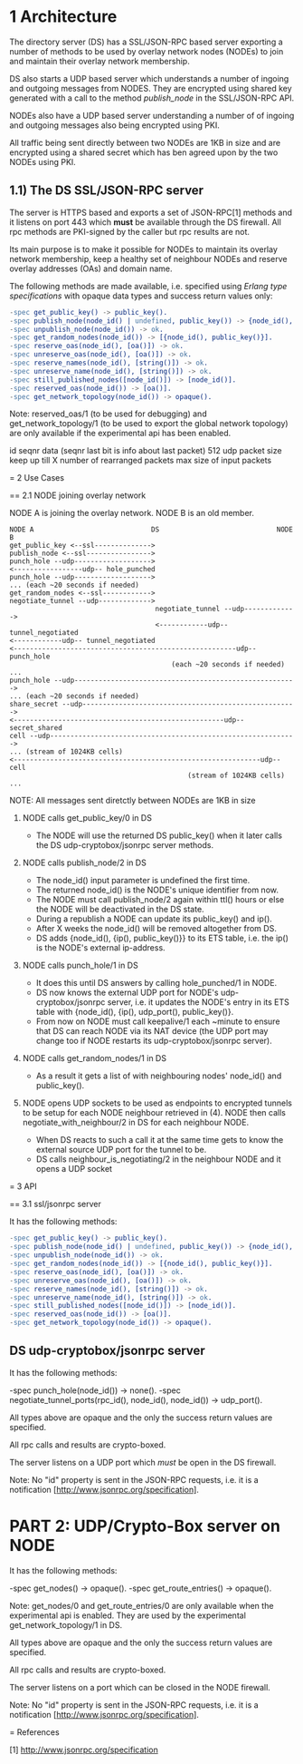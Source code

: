 # 1 Architecture

The directory server (DS) has a SSL/JSON-RPC based server exporting a
number of methods to be used by overlay network nodes (NODEs) to join
and maintain their overlay network membership.

DS also starts a UDP based server which understands a number of
ingoing and outgoing messages from NODES. They are encrypted using
shared key generated with a call to the method *publish_node* in the
SSL/JSON-RPC API.

NODEs also have a UDP based server understanding a number of of
ingoing and outgoing messages also being encrypted using PKI.

All traffic being sent directly between two NODEs are 1KB in size and
are encrypted using a shared secret which has ben agreed upon by the
two NODEs using PKI.

## 1.1) The DS SSL/JSON-RPC server

The server is HTTPS based and exports a set of JSON-RPC[1] methods and
it listens on port 443 which **must** be available through the DS
firewall. All rpc methods are PKI-signed by the caller but rpc results
are not.

Its main purpose is to make it possible for NODEs to maintain its
overlay network membership, keep a healthy set of neighbour NODEs and
reserve overlay addresses (OAs) and domain name.

The following methods are made available, i.e. specified using *Erlang
type specifications* with opaque data types and success return values
only:

```erlang
-spec get_public_key() -> public_key().
-spec publish_node(node_id() | undefined, public_key()) -> {node_id(), ttl()}
-spec unpublish_node(node_id()) -> ok.
-spec get_random_nodes(node_id()) -> [{node_id(), public_key()}].
-spec reserve_oas(node_id(), [oa()]) -> ok.
-spec unreserve_oas(node_id(), [oa()]) -> ok.
-spec reserve_names(node_id(), [string()]) -> ok.
-spec unreserve_name(node_id(), [string()]) -> ok.
-spec still_published_nodes([node_id()]) -> [node_id()].
-spec reserved_oas(node_id()) -> [oa()].
-spec get_network_topology(node_id()) -> opaque().
```

 Note: reserved_oas/1 (to be used for debugging) and
 get_network_topology/1 (to be used to export the global network
 topology) are only available if the experimental api has been
 enabled.


id seqnr data (seqnr last bit is info about last packet)
512 udp packet size
keep up till X number of rearranged packets
max size of input packets








= 2 Use Cases

== 2.1 NODE joining overlay network

NODE A is joining the overlay network. NODE B is an old member.

```
NODE A                             DS                             NODE B
get_public_key <--ssl-------------->
publish_node <--ssl---------------->
punch_hole --udp------------------->
<-----------------udp-- hole_punched
punch_hole --udp------------------->
... (each ~20 seconds if needed)
get_random_nodes <--ssl------------>
negotiate_tunnel --udp------------->
                                    negotiate_tunnel --udp------------->
                                    <------------udp-- tunnel_negotiated
<------------udp-- tunnel_negotiated
<-------------------------------------------------------udp-- punch_hole
                                        (each ~20 seconds if needed) ...
punch_hole --udp------------------------------------------------------->
... (each ~20 seconds if needed)
share_secret --udp----------------------------------------------------->
<----------------------------------------------------udp-- secret_shared
cell --udp------------------------------------------------------------->
... (stream of 1024KB cells)
<-------------------------------------------------------------udp-- cell
                                            (stream of 1024KB cells) ...
```

NOTE: All messages sent diretctly between NODEs are 1KB in size

1) NODE calls get_public_key/0 in DS
   * The NODE will use the returned DS public_key() when it later
     calls the DS udp-cryptobox/jsonrpc server methods.

2) NODE calls publish_node/2 in DS
   * The node_id() input parameter is undefined the first time.
   * The returned node_id() is the NODE's unique identifier from now.
   * The NODE must call publish_node/2 again within ttl() hours or
     else the NODE will be deactivated in the DS state.
   * During a republish a NODE can update its public_key() and ip().
   * After X weeks the node_id() will be removed altogether from DS.
   * DS adds {node_id(), {ip(), public_key()}} to its ETS table,
     i.e. the ip() is the NODE's external ip-address.

3) NODE calls punch_hole/1 in DS
   * It does this until DS answers by calling hole_punched/1 in NODE.
   * DS now knows the external UDP port for NODE's udp-cryptobox/jsonrpc
     server, i.e. it updates the NODE's entry in its ETS table with
     {node_id(), {ip(), udp_port(), public_key()}.
   * From now on NODE must call keepalive/1 each ~minute to ensure
     that DS can reach NODE via its NAT device (the UDP port may
     change too if NODE restarts its udp-cryptobox/jsonrpc server).

4) NODE calls get_random_nodes/1 in DS
   * As a result it gets a list of with neighbouring nodes' node_id()
     and public_key().

5) NODE opens UDP sockets to be used as endpoints to encrypted tunnels
   to be setup for each NODE neighbour retrieved in (4). NODE then
   calls negotiate_with_neighbour/2 in DS for each neighbour NODE.
   * When DS reacts to such a call it at the same time gets to know the
     external source UDP port for the tunnel to be.
   * DS calls neighbour_is_negotiating/2 in the neighbour NODE and it opens a UDP socket

= 3 API

== 3.1 ssl/jsonrpc server

It has the following methods:

```erlang
-spec get_public_key() -> public_key().
-spec publish_node(node_id() | undefined, public_key()) -> {node_id(), ttl()}
-spec unpublish_node(node_id()) -> ok.
-spec get_random_nodes(node_id()) -> [{node_id(), public_key()}].
-spec reserve_oas(node_id(), [oa()]) -> ok.
-spec unreserve_oas(node_id(), [oa()]) -> ok.
-spec reserve_names(node_id(), [string()]) -> ok.
-spec unreserve_name(node_id(), [string()]) -> ok.
-spec still_published_nodes([node_id()]) -> [node_id()].
-spec reserved_oas(node_id()) -> [oa()].
-spec get_network_topology(node_id()) -> opaque().
```


DS udp-cryptobox/jsonrpc server
-------------------------------
It has the following methods:

-spec punch_hole(node_id()) -> none().
-spec negotiate_tunnel_ports(rpc_id(), node_id(), node_id()) -> udp_port().

All types above are opaque and the only the success return values are
specified.

All rpc calls and results are crypto-boxed.

The server listens on a UDP port which *must* be open in the DS
firewall.

Note: No "id" property is sent in the JSON-RPC requests, i.e. it is a
notification [http://www.jsonrpc.org/specification].

PART 2: UDP/Crypto-Box server on NODE
=====================================

It has the following methods:

-spec get_nodes() -> opaque().
-spec get_route_entries() -> opaque().

Note: get_nodes/0 and get_route_entries/0 are only available when the
experimental api is enabled. They are used by the experimental
get_network_topology/1 in DS.

All types above are opaque and the only the success return values are
specified.

All rpc calls and results are crypto-boxed.

The server listens on a port which can be closed in the NODE firewall.

Note: No "id" property is sent in the JSON-RPC requests, i.e. it is a
notification [http://www.jsonrpc.org/specification].


= References

[1] http://www.jsonrpc.org/specification
